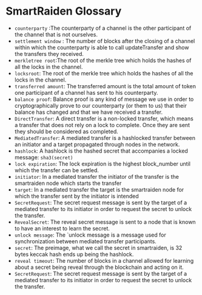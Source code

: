 # SmartRaiden Glossary

- `counterparty` :The counterparty of a channel is the other participant of the channel that is not ourselves.
- `settlement window` : The number of blocks after the closing of a channel within which the counterparty is able to call updateTransfer and show the transfers they received.
- `merkletree root`:The root of the merkle tree which holds the hashes of all the locks in the channel.
- `locksroot`: The root of the merkle tree which holds the hashes of all the locks in the channel.
- `transferred amount`: The transferred amount is the total amount of token one participant of a channel has sent to his counterparty.
- `balance proof`: Balance proof is any kind of message we use in order to cryptographically prove to our counterparty (or them to us) that their balance has changed and that we have received a transfer.
- `DirectTransfer`: A direct transfer is a non-locked transfer, which means a transfer that does not rely on a lock to complete. Once they are sent they should be considered as completed.
- `MediatedTransfer`: A mediated transfer is a hashlocked transfer between an initiator and a target propagated through nodes in the network.
- `hashlock`: A hashlock is the hashed secret that accompanies a locked message: `sha3(secret)`
- `lock expiration`: The lock expiration is the highest block_number until which the transfer can be settled.
- `initiator`: In a mediated transfer the initiator of the transfer is the smartraiden node which starts the transfer
- `target`: In a mediated transfer the target is the smartraiden node for which the transfer sent by the initiator is intended
- `SecretRequest`: The secret request message is sent by the target of a mediated transfer to its initiator in order to request the secret to unlock the transfer.
- `RevealSecret`: The reveal secret message is sent to a node that is known to have an interest to learn the secret.
- `unlock message`: The `unlock message is a message used for synchronization between mediated transfer participants.
- `secret`: The preimage, what we call the secret in smartraiden, is 32 bytes  keccak hash ends up being the hashlock.
- `reveal timeout`: The number of blocks in a channel allowed for learning about a secret being reveal through the blockchain and acting on it.
- `SecretRequest`: The secret request message is sent by the target of a mediated transfer to its initiator in order to request the secret to unlock the transfer.
